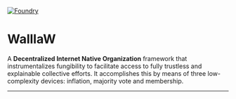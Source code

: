 [![Foundry][foundry-badge]][foundry]

[foundry]: https://getfoundry.sh/
[foundry-badge]: https://img.shields.io/badge/Built%20with-Foundry-FFDB1C.svg


# WalllaW


A <b>Decentralized Internet Native Organization</b> framework that instrumentalizes fungibility to facilitate access to fully trustless and explainable collective efforts. It accomplishes this by means of three low-complexity devices: inflation, majority vote and membership.

____